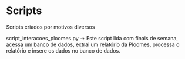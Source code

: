 # Scripts
Scripts criados por motivos diversos


script_interacoes_ploomes.py -> 
Este script lida com finais de semana, acessa um banco de dados, extrai um relatório da Ploomes,
processa o relatório e insere os dados no banco de dados.
